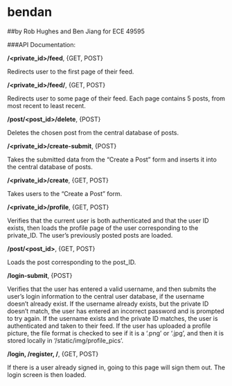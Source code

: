 # bendan
##by Rob Hughes and Ben Jiang for ECE 49595

###API Documentation:

**/<private_id>/feed**, {GET, POST}

Redirects user to the first page of their feed.

**/<private_id>/feed/<page>**, {GET, POST}

Redirects user to some page of their feed. Each page contains 5 posts, from most recent to least recent.

**/post/<post_id>/delete**, {POST}

Deletes the chosen post from the central database of posts.

**/<private_id>/create-submit**, {POST}

Takes the submitted data from the “Create a Post” form and inserts it into the central database of posts.

**/<private_id>/create**, {GET, POST}

Takes users to the “Create a Post” form.

**/<private_id>/profile**, {GET, POST}

Verifies that the current user is both authenticated and that the user ID exists, then loads the profile page of the user corresponding to the private_ID. The user’s previously posted posts are loaded.

**/post/<post_id>**, {GET, POST}

Loads the post corresponding to the post_ID.

**/login-submit**, {POST}

Verifies that the user has entered a valid username, and then submits the user’s login information to the central user database, if the username doesn’t already exist. If the username already exists, but the private ID doesn’t match, the user has entered an incorrect password and is prompted to try again. If the username exists and the private ID matches, the user is authenticated and taken to their feed. If the user has uploaded a profile picture, the file format is checked to see if it is a ‘.png’ or ‘.jpg’, and then it is stored locally in ‘/static/img/profile_pics’.

**/login, /register, /**, {GET, POST}

If there is a user already signed in, going to this page will sign them out. The login screen is then loaded.
